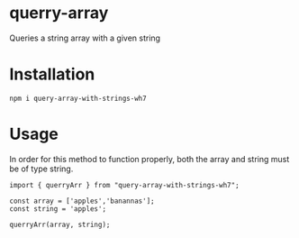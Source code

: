 # querry-array

Queries a string array with a given string

# Installation

```
npm i query-array-with-strings-wh7
```

# Usage

In order for this method to function properly, both the array and string must be of type string.

```
import { querryArr } from "query-array-with-strings-wh7";

const array = ['apples','banannas'];
const string = 'apples';

querryArr(array, string);
```
